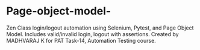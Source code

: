 # Page-object-model-
 Zen Class login/logout automation using Selenium, Pytest, and Page Object Model. Includes valid/invalid login, logout with assertions. Created by MADHVARAJ K for PAT Task-14, Automation Testing course.
